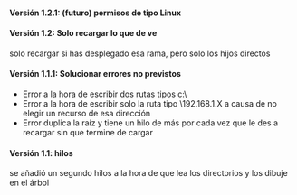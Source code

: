 #### **Versión 1.2.1:** (futuro) permisos de tipo Linux  
#### **Versión 1.2:** Solo recargar lo que de ve  
solo recargar si has desplegado esa rama, pero solo los hijos directos  
#### **Versión 1.1.1:** Solucionar errores no previstos  
- Error a la hora de escribir dos rutas tipos c:\\
- Error a la hora de escribir solo la ruta tipo \\192.168.1.X a causa de no elegir un recurso de esa dirección
- Error duplica la raíz y tiene un hilo de más por cada vez que le des a recargar sin que termine de cargar
#### **Versión 1.1:** hilos  
se añadió un segundo hilos a la hora de que lea los directorios y los dibuje en el árbol